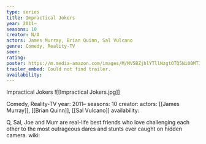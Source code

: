 ```yaml
---
type: series
title: Impractical Jokers
year: 2011–
seasons: 10
creator: N/A
actors: James Murray, Brian Quinn, Sal Vulcano
genre: Comedy, Reality-TV
seen:
rating: 
poster: https://m.media-amazon.com/images/M/MV5BZjhlYTllNzgtOTQ5Ni00MTI1LWJmZjktOTc2NTZkYWVlYjllXkEyXkFqcGdeQXVyMDA4NzMyOA@@._V1_SX300.jpg
trailer_embed: Could not find trailer.
availability:
---
```

Impractical Jokers
![[Impractical Jokers.jpg]]

Comedy, Reality-TV
year: 2011–
seasons: 10
creator: 
actors: [[James Murray]], [[Brian Quinn]], [[Sal Vulcano]]
availability:

Q, Sal, Joe and Murr are real-life best friends who love challenging each other to the most outrageous dares and stunts ever caught on hidden camera.
wiki: 


